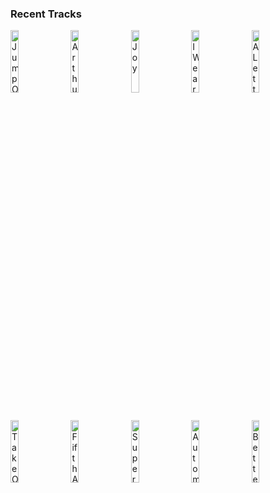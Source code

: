 ### Recent Tracks
[<img src='https://lastfm.freetls.fastly.net/i/u/300x300/db98a3f967bd4b6b9dc86251801cce60.png' width='16%' height='16%' alt='Jump On My Shoulders'>](https://www.last.fm/music/awolnation/_/jump%2bon%2bmy%2bshoulders)&nbsp;&nbsp;&nbsp;&nbsp;[<img src='https://lastfm.freetls.fastly.net/i/u/300x300/d773eea0e0f647d8c7d6831340c77f66.png' width='16%' height='16%' alt='Arthurs Theme (Best That You Can Do)'>](https://www.last.fm/music/christopher%2bcross/_/arthur%2527s%2btheme%2b%2528best%2bthat%2byou%2bcan%2bdo%2529)&nbsp;&nbsp;&nbsp;&nbsp;[<img src='https://lastfm.freetls.fastly.net/i/u/300x300/19aa487807c302f3f17ffd2c4b24a419.jpg' width='16%' height='16%' alt='Joy'>](https://www.last.fm/music/bastille/_/joy)&nbsp;&nbsp;&nbsp;&nbsp;[<img src='https://lastfm.freetls.fastly.net/i/u/300x300/d38a8da1a9ab0afaa09a69834ce57c9d.jpg' width='16%' height='16%' alt='I Wear Glasses'>](https://www.last.fm/music/mating%2britual/_/i%2bwear%2bglasses)&nbsp;&nbsp;&nbsp;&nbsp;[<img src='https://lastfm.freetls.fastly.net/i/u/300x300/85728709ae918f37b5e0c7367a3dc799.jpg' width='16%' height='16%' alt='A Letter To My Younger Self (feat. Logic)'>](https://www.last.fm/music/quinn%2bxcii/_/a%2bletter%2bto%2bmy%2byounger%2bself%2b%2528feat.%2blogic%2529)&nbsp;&nbsp;&nbsp;&nbsp;<br>[<img src='https://lastfm.freetls.fastly.net/i/u/300x300/b61c0246b523481a92428dc3310ce5fb.png' width='16%' height='16%' alt='Take On Me'>](https://www.last.fm/music/a-ha/_/take%2bon%2bme)&nbsp;&nbsp;&nbsp;&nbsp;[<img src='https://lastfm.freetls.fastly.net/i/u/300x300/c4803d02b897b3e0716e888d4cff73be.jpg' width='16%' height='16%' alt='Fifth Avenue'>](https://www.last.fm/music/walk%2boff%2bthe%2bearth/_/fifth%2bavenue)&nbsp;&nbsp;&nbsp;&nbsp;[<img src='https://lastfm.freetls.fastly.net/i/u/300x300/7f3804c219f2a87254e0c7698faced78.jpg' width='16%' height='16%' alt='Superposition'>](https://www.last.fm/music/young%2bthe%2bgiant/_/superposition)&nbsp;&nbsp;&nbsp;&nbsp;[<img src='https://lastfm.freetls.fastly.net/i/u/300x300/ad484b533669379a1f09e2f854b3d37b.png' width='16%' height='16%' alt='Automatic'>](https://www.last.fm/music/the%2bmowgli%2527s/_/automatic)&nbsp;&nbsp;&nbsp;&nbsp;[<img src='https://lastfm.freetls.fastly.net/i/u/300x300/d9a19b8ae1f1954f18e99481ffe8e99f.jpg' width='16%' height='16%' alt='Better By Myself'>](https://www.last.fm/music/jordy/_/better%2bby%2bmyself)&nbsp;&nbsp;&nbsp;&nbsp;<br>